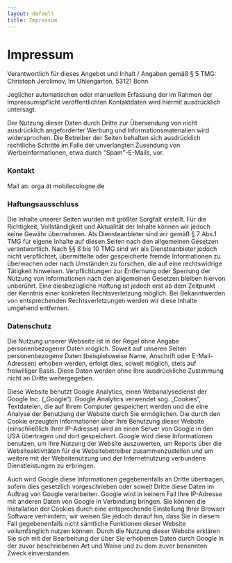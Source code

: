 ```yaml
---
layout: default
title: Impressum
---
```


# Impressum

Verantwortlich für dieses Angebot und Inhalt / Angaben gemäß § 5 TMG:<br/>
Christoph Jerolimov, Im Uhlengarten, 53121 Bonn

Jeglicher automatischen oder manuellem Erfassung der im Rahmen der Impressumspflicht
veröffentlichten Kontaktdaten wird hiermit ausdrücklich untersagt.

Der Nutzung dieser Daten durch Dritte zur Übersendung von
nicht ausdrücklich angeforderter Werbung und Informationsmaterialien wird widersprochen.
Die Betreiber der Seiten behalten sich ausdrücklich rechtliche Schritte im Falle der
unverlangten Zusendung von Werbeinformationen, etwa durch "Spam"-E-Mails, vor.

### Kontakt

Mail an: orga&nbsp;ät&nbsp;mobilecologne.de

### Haftungsausschluss

Die Inhalte unserer Seiten wurden mit größter Sorgfalt erstellt.
Für die Richtigkeit, Vollständigkeit und Aktualität der Inhalte
können wir jedoch keine Gewähr übernehmen. Als Diensteanbieter sind wir
gemäß § 7 Abs.1 TMG für
eigene Inhalte auf diesen Seiten nach den allgemeinen Gesetzen verantwortlich.
Nach §§ 8 bis 10 TMG sind wir als Diensteanbieter jedoch nicht
verpflichtet, übermittelte oder gespeicherte fremde Informationen zu
überwachen oder nach Umständen zu forschen, die auf eine rechtswidrige
Tätigkeit hinweisen. Verpflichtungen zur Entfernung oder Sperrung der
Nutzung von Informationen nach den allgemeinen Gesetzen bleiben hiervon
unberührt. Eine diesbezügliche Haftung ist jedoch erst ab dem
Zeitpunkt der Kenntnis einer konkreten Rechtsverletzung möglich. Bei
Bekanntwerden von entsprechenden Rechtsverletzungen werden wir diese Inhalte
umgehend entfernen.

### Datenschutz

Die Nutzung unserer Webseite ist in der Regel ohne Angabe personenbezogener Daten möglich.
Soweit auf unseren Seiten personenbezogene Daten (beispielsweise Name, Anschrift oder
E-Mail-Adressen) erhoben werden, erfolgt dies, soweit möglich, stets auf freiwilliger Basis.
Diese Daten werden ohne Ihre ausdrückliche Zustimmung nicht an Dritte weitergegeben.

Diese Website benutzt Google Analytics, einen Webanalysedienst der Google Inc. („Google“).
Google Analytics verwendet sog. „Cookies“, Textdateien, die auf Ihrem Computer gespeichert
werden und die eine Analyse der Benutzung der Website durch Sie ermöglichen. Die durch den
Cookie erzeugten Informationen über Ihre Benutzung dieser Website (einschließlich Ihrer IP-Adresse)
wird an einen Server von Google in den USA übertragen und dort gespeichert. Google wird diese
Informationen benutzen, um Ihre Nutzung der Website auszuwerten, um Reports über die
Websiteaktivitäten für die Websitebetreiber zusammenzustellen und um weitere mit der
Websitenutzung und der Internetnutzung verbundene Dienstleistungen zu erbringen.

Auch wird Google diese Informationen gegebenenfalls an Dritte übertragen, sofern dies
gesetzlich vorgeschrieben oder soweit Dritte diese Daten im Auftrag von Google verarbeiten.
Google wird in keinem Fall Ihre IP-Adresse mit anderen Daten von Google in Verbindung bringen.
Sie können die Installation der Cookies durch eine entsprechende Einstellung Ihrer Browser
Software verhindern; wir weisen Sie jedoch darauf hin, dass Sie in diesem Fall gegebenenfalls
nicht sämtliche Funktionen dieser Website vollumfänglich nutzen können. Durch die Nutzung
dieser Website erklären Sie sich mit der Bearbeitung der über Sie erhobenen Daten durch
Google in der zuvor beschriebenen Art und Weise und zu dem zuvor benannten
Zweck einverstanden.
